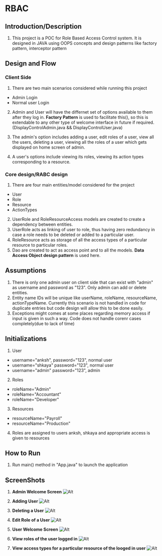 # RBAC
## Introduction/Description
1. This project is a POC for Role Based Access Control system. It is designed in JAVA using OOPS concepts and design patterns like factory pattern, interceptor pattern


## Design and Flow

### Client Side
1. There are two main scenarios considered while running this project 
* Admin Login
* Normal user Login

2. Admin and User will have the differnet set of options available to them after they log in. **Factory Pattern** is used to facilitate this(), so this is extendable
to any other type of welcome interface in future if required.(DisplayControlAdmin.java && DisplayControlUser.java)

3. The admin's option includes adding a user, edit roles of a user, view all the users, deleting a user, viewing all the roles of a user which gets displayed on 
home screen of admin.

4. A user's options include viewing its roles, viewing its action types corresponding to a resource.

### Core design/RABC design

1. There are four main entities/model considered for the project
 * User
 * Role
 * Resource
 * ActionTypes
 
 2. UserRole and RoleResourceAccess models are created to create a dependency between entities.
 3. UserRole acts as linking of user to role, thus having zero redundancy in case a role needs to be deleted or added to a particular user.
 4. RoleResource acts as storage of all the access types of a particular resource to particular roles.
 4. Dao are created to act as access point and to all the models. **Data Access Object design pattern** is used here.
 

## Assumptions

1. There is only one admin user on client side that can exist with "admin" as username and password as "123". Only admin can add or delete entities.
2. Entity name IDs will be unique like userName, roleName, resourceName, actionTypeName. Currently this scenario is not handled in code for duplicate entries but code design will allow this to be done easily.
3. Exceptions might comes at some places regarding memory access if input is given in such a way. Code does not handle corenr cases completely(due to lack of time)


## Initializations
1. User
* username="anksh", password="123", normal user
* username="shkaya" password="123", normal user
* username="admin" password="123", admin

2. Roles
* roleName="Admin"
* roleName="Accountant"
* roleName="Developer"

3. Resources
* resourceName="Payroll"
* resourceName="Production"

4. Roles are assigned to users anksh, shkaya and appropriate access is given to resources

## How to Run
1. Run main() method in "App.java" to launch the application

## ScreenShots
1. **Admin Welcome Screen**
 ![Alt](https://github.com/deecoders/RBAC/blob/master/screenshots/AdminWelcome.png)
 
 2. **Adding User**
 ![Alt](https://github.com/deecoders/RBAC/blob/master/screenshots/AddUser.png)
 
 3. **Deleting a User**
 ![Alt](https://github.com/deecoders/RBAC/blob/master/screenshots/deleteUser.png)
 
 4. **Edit Role of a User**
 ![Alt](https://github.com/deecoders/RBAC/blob/master/screenshots/editRole.png)
 
 5. **User Welcome Screen**
 ![Alt](https://github.com/deecoders/RBAC/blob/master/screenshots/userWelcome.png)
 
 6. **View roles of the user logged in**
 ![Alt](https://github.com/deecoders/RBAC/blob/master/screenshots/userRoleView.png)
 
 7. **View access types for a particular resource of the looged in user**
 ![Alt](https://github.com/deecoders/RBAC/blob/master/screenshots/resouceAccessView.png)
